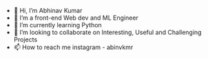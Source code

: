 - 👋 Hi, I’m Abhinav Kumar
- 👀 I’m a front-end Web dev and ML Engineer
- 🌱 I’m currently learning Python
- 💞️ I’m looking to collaborate on Interesting, Useful and Challenging Projects
- 📫 How to reach me instagram - abinvkmr

<!---
AbhinavKumar777/AbhinavKumar777 is a ✨ special ✨ repository because its `README.md` (this file) appears on your GitHub profile.
You can click the Preview link to take a look at your changes.
--->
